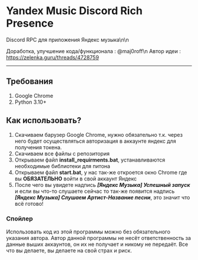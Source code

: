 # **Yandex Music Discord Rich Presence**
Discord RPC для приложения Яндекс музыка\n\n

Доработка, улучшение кода/функционала : @maj0roff\n
Автор идеи : https://zelenka.guru/threads/4728759

------------
## Требования
1. Google Chrome
2. Python 3.10+

## Как использовать?
1. Скачиваем барузер Google Chrome, нужно обязательно т.к. через него будет осуществляться авторизация в аккаунте яндекс для получения токена.
2. Скачиваем все файлы с репозитория
3. Открываем файл **install_requirments.bat**, устанавливаются необходимые библиотеки для питона
4. Открываем файл  **start.bat**, у нас так-же откроется окно Chrome где вы **ОБЯЗАТЕЛЬНО** войти в свой аккаунт Яндекс
5. После чего вы увидете надпись ***[Яндекс Музыка] Успешный запуск*** и если вы что-то слушаете сейчас то так-же появится надпись ***[Яндекс Музыка] Слушаем Артист-Название песни***, это значит что всё готово!

### Спойлер
Использовать код из этой программы можно без обязательного указания автора.
Автор данной программы не несёт ответственность за данные выших аккаунтов, он их не получает и никому не передаёт.
Все что вы делаете, вы делаете на свой страх и риск.

